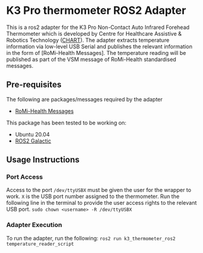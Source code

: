 # K3 Pro thermometer ROS2 Adapter
This is a ros2 adapter for the K3 Pro Non-Contact Auto Infrared Forehead Thermometer which is developed by Centre for Healthcare Assistive & Robotics Technology ([CHART]). The adapter extracts temperature information via low-level USB Serial and publishes the relevant information in the form of [RoMi-Health Messages]. The temperature reading will be published as part of the VSM message of RoMi-Health standardised messages.

## Pre-requisites
The following are packages/messages required by the adapter
- [RoMi-Health Messages](https://github.com/sharp-rmf/romi_health_msgs.git) 

This package has been tested to be working on:
- Ubuntu 20.04
- [ROS2 Galactic]


## Usage Instructions

### Port Access
Access to the port `/dev/ttyUSBX` must be given the user for the wrapper to work. `X` is the USB port number assigned to the thermometer. Run the following line in the terminal to provide the user access rights to the relevant USB port.
`sudo chown <username> -R /dev/ttyUSBX` 

### Adapter Execution
To run the adapter, run the following:
`ros2 run k3_thermometer_ros2 temperature_reader_script`


[CHART]: <https://www.cgh.com.sg/CHART>
[RoMi-H Messages]: https://github.com/sharp-rmf/romi_health_msgs
[romi_health_msgs.msg]: https://github.com/sharp-rmf/romi_health_msgs
[ROS2 Galactic]: <https://docs.ros.org/en/galactic/Installation/Ubuntu-Install-Debians.html>

